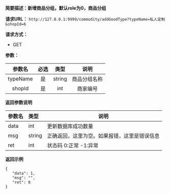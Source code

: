 **简要描述：新增商品分组，默认role为0，商品分组** 

**请求URL：** 
` http://127.0.0.1:9999/commodity/addGoodType?typeName=私人定制&shopId=6 `

**请求方式：**
- GET

**参数：** 

| 参数名 | 必选 | 类型 | 说明 |
| :----: | :----: | :----: |  :----: |
| typeName | 是 | string |商品分组名称 |
| shopId | 是 | int |商家编号 |


 **返回参数说明** 
 
|参数名|类型|说明|
|:-----  |:-----|----- |
|data| int|更新数据库成功数量|
|msg|string|正确返回，这里为空。如果报错，这里是错误信息|
|ret|int|状态码 0:正常  -1:异常|


 **返回示例**
 ``` 
 {
	"data": 1,
	"msg": "",
	"ret": 0
}
``` 